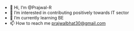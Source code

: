 - 👋 Hi, I’m @Prajwal-R
- 👀 I’m interested in contributing positively towards IT sector
- 🌱 I’m currently learning BE
- 📫 How to reach me prajwalbhat30@gmail.com

<!---
Prajwal-R/Prajwal-R is a ✨ special ✨ repository because its `README.md` (this file) appears on your GitHub profile.
You can click the Preview link to take a look at your changes.
--->
